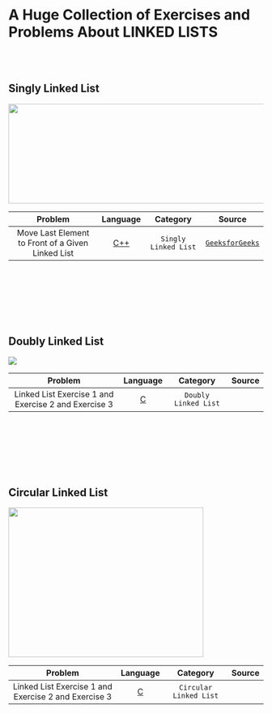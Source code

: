 # A Huge Collection of Exercises and Problems About LINKED LISTS
<br /><br />

## Singly Linked List
<img src = "https://upload.wikimedia.org/wikipedia/commons/9/9c/Single_linked_list.png" width="725" height="197">


|  Problem     |  Language     |    Category      |  Source    | 
| :------------------------------------------------: | :---: |  :---:  | :---:  |
| Move Last Element to Front of a Given Linked List  | [C++](https://github.com/)     | `Singly Linked List`  | [`GeeksforGeeks`](https://www.geeksforgeeks.org/move-last-element-to-front-of-a-given-linked-list/)|

<br /><br /><br /><br /><br /><br />

## Doubly Linked List
<img src = "https://i.ibb.co/p0dZzKL/doubly-linked-list2.png" >

|  Problem     |  Language     |    Category      |  Source    | 
| :------------------------------------------------: | :---: |  :---:  | :---:  |
| Linked List Exercise 1  and Exercise 2 and Exercise 3  | [C](https://github.com/)     | `Doubly Linked List`  |  |


<br /><br /><br /><br /><br /><br />

## Circular Linked List
<img src = "https://miro.medium.com/max/1200/1*twPhY6mv3C_0beb4Apd4Qw.jpeg" width="385" height="296">

|  Problem     |  Language     |    Category      |  Source    | 
| :------------------------------------------------: | :---: |  :---:  | :---:  |
| Linked List Exercise 1  and Exercise 2 and Exercise 3  | [C](https://github.com/)     | `Circular Linked List`  |  |

<br /><br /><br /><br /><br /><br />

<!--
| Basic Console Text Editor With Undo Functionality Using Stacks  | [C](https://github.com/fatihcinar1/strings-exercises/blob/master/Solutions/Copying%20One%20String%20To%20Another%20String/copying-one-string-to-another-string.c)     | [`CODEFORWIN`](https://codeforwin.org/2015/11/c-program-to-copy-one-string-to-another.html) |



-->
